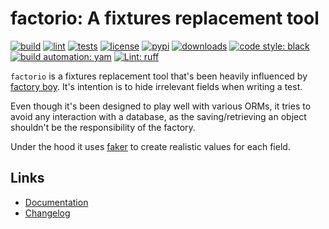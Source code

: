 # factorio: A fixtures replacement tool

[![build][build_badge]][build_url]
[![lint][lint_badge]][lint_url]
[![tests][test_badge]][test_url]
[![license][licence_badge]][licence_url]
[![pypi][pypi_badge]][pypi_url]
[![downloads][pepy_badge]][pepy_url]
[![code style: black][black_badge]][black_url]
[![build automation: yam][yam_badge]][yam_url]
[![Lint: ruff][ruff_badge]][ruff_url]

`factorio` is a fixtures replacement tool that's been heavily influenced by
[factory boy][factory_boy]. It's intention is to hide irrelevant fields when
writing a test.

Even though it's been designed to play well with various ORMs, it tries to
avoid any interaction with a database, as the saving/retrieving an object
shouldn't be the responsibility of the factory.

Under the hood it uses [faker] to create realistic values for each field.

## Links

-   [Documentation]
-   [Changelog]

[build_badge]: https://github.com/spapanik/factorio/actions/workflows/build.yml/badge.svg
[build_url]: https://github.com/spapanik/factorio/actions/workflows/build.yml
[lint_badge]: https://github.com/spapanik/factorio/actions/workflows/lint.yml/badge.svg
[lint_url]: https://github.com/spapanik/factorio/actions/workflows/lint.yml
[test_badge]: https://github.com/spapanik/factorio/actions/workflows/tests.yml/badge.svg
[test_url]: https://github.com/spapanik/factorio/actions/workflows/tests.yml
[licence_badge]: https://img.shields.io/pypi/l/factorio
[licence_url]: https://github.com/spapanik/factorio/blob/main/docs/LICENSE.md
[pypi_badge]: https://img.shields.io/pypi/v/factorio
[pypi_url]: https://pypi.org/project/factorio
[pepy_badge]: https://pepy.tech/badge/factorio
[pepy_url]: https://pepy.tech/project/factorio
[black_badge]: https://img.shields.io/badge/code%20style-black-000000.svg
[black_url]: https://github.com/psf/black
[yam_badge]: https://img.shields.io/badge/build%20automation-yamk-success
[yam_url]: https://github.com/spapanik/yamk
[ruff_badge]: https://img.shields.io/endpoint?url=https://raw.githubusercontent.com/charliermarsh/ruff/main/assets/badge/v1.json
[ruff_url]: https://github.com/charliermarsh/ruff
[Documentation]: https://factorio.readthedocs.io/en/stable/
[Changelog]: https://github.com/spapanik/factorio/blob/main/docs/CHANGELOG.md
[factory_boy]: https://github.com/FactoryBoy/factory_boy
[faker]: https://github.com/joke2k/faker

